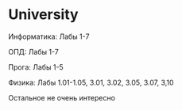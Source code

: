 # University
Информатика:   Лабы 1-7

ОПД:          Лабы 1-7

Прога:        Лабы 1-5

Физика:       Лабы 1.01-1.05, 3.01, 3.02, 3.05, 3.07, 3,10

Остальное не очень интересно
